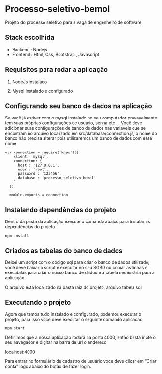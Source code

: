 # Processo-seletivo-bemol
Projeto do processo seletivo para a vaga de engenheiro de software

## Stack escolhida

 - Backend : Nodejs
 - Frontend : Html, Css, Bootstrap , Javascript 
 
## Requisitos para rodar a aplicação

1. NodeJs instalado

2. Mysql instalado e configurado

## Configurando seu banco de dados na aplicação

Se você já estiver com o mysql instalado no seu computador provavelmente tem suas próprias configurações de usuário, senha etc ...
Você deve adicionar suas configurações de banco de dados nas variaveis que se encontram no arquivo localizado em src/database/connection.js, o nome do banco não precisa alterar pois utilizaremos um banco de dados com esse nome

```
var connection = require('knex')({
    client: 'mysql',
    connection: {
      host : '127.0.0.1',
      user : 'root',
      password : '123456',
      database : 'processo_seletivo_bemol'
    }
  });

  module.exports = connection

```

## Instalando dependências do projeto 

Dentro da pasta da aplicação execute o comando abaixo para instalar as dependências do projeto

```
npm install
```

## Criados as tabelas do banco de dados

Deixei um script com o código sql para criar o banco de dados utilizado, você deve baixar o script e executar no seu SGBD ou copiar as linhas e executalas para criar o nosso banco de dados e a tabela necessária para a aplicação

O arquivo está localizado na pasta raiz do projeto, arquivo tabela.sql

## Executando o projeto

Agora que temos tudo instalado e configurado, podemos executar o projeto, para isso voce deve executar o seguinte comando aplicacao

```
npm start 
```

Definimos que a nossa aplicação rodará na porta 4000, então basta ir até o seu navegador e digitar na barra de url o endereco

localhost:4000

Para entrar no formulário de cadastro de usuário voce deve clicar em "Criar conta" logo abaixo do botão de fazer login.

